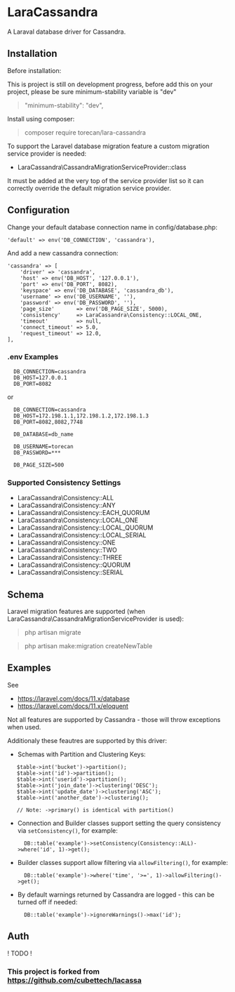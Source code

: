 # **LaraCassandra**

A Laraval database driver for Cassandra.

## **Installation**

Before installation:

This is project is still on development progress, before add this on your project, please be sure minimum-stability variable is "dev" 

> "minimum-stability": "dev",

Install using composer:

> composer require torecan/lara-cassandra

To support the Laravel database migration feature a custom migration service provider is needed:

- LaraCassandra\CassandraMigrationServiceProvider::class

It must be added at the very top of the service provider list so it can correctly override the default migration service provider.

## **Configuration**

Change your default database connection name in config/database.php:

    'default' => env('DB_CONNECTION', 'cassandra'),

And add a new cassandra connection:

    'cassandra' => [
        'driver' => 'cassandra',
        'host' => env('DB_HOST', '127.0.0.1'),
        'port' => env('DB_PORT', 8082),
        'keyspace' => env('DB_DATABASE', 'cassandra_db'),
        'username' => env('DB_USERNAME', ''),
        'password' => env('DB_PASSWORD', ''),
        'page_size'       => env('DB_PAGE_SIZE', 5000),
        'consistency'     => LaraCassandra\Consistency::LOCAL_ONE,
        'timeout'         => null,
        'connect_timeout' => 5.0,
        'request_timeout' => 12.0,
    ],

### .env Examples
```
  DB_CONNECTION=cassandra
  DB_HOST=127.0.0.1 
  DB_PORT=8082
```
or
```
  DB_CONNECTION=cassandra
  DB_HOST=172.198.1.1,172.198.1.2,172.198.1.3
  DB_PORT=8082,8082,7748

  DB_DATABASE=db_name
  
  DB_USERNAME=torecan
  DB_PASSWORD=***
  
  DB_PAGE_SIZE=500
```

### Supported Consistency Settings

  - LaraCassandra\Consistency::ALL
  - LaraCassandra\Consistency::ANY
  - LaraCassandra\Consistency::EACH_QUORUM
  - LaraCassandra\Consistency::LOCAL_ONE
  - LaraCassandra\Consistency::LOCAL_QUORUM
  - LaraCassandra\Consistency::LOCAL_SERIAL
  - LaraCassandra\Consistency::ONE
  - LaraCassandra\Consistency::TWO
  - LaraCassandra\Consistency::THREE
  - LaraCassandra\Consistency::QUORUM
  - LaraCassandra\Consistency::SERIAL

## **Schema**

Laravel migration features are supported (when LaraCassandra\CassandraMigrationServiceProvider is used):

  > php artisan migrate

  > php artisan make:migration createNewTable

## **Examples**
See
  - https://laravel.com/docs/11.x/database
  - https://laravel.com/docs/11.x/eloquent
 
Not all features are supported by Cassandra - those will throw exceptions when used.

Additionaly these feautres are supported by this driver:

- Schemas with Partition and Clustering Keys:
 ```
    $table->int('bucket')->partition();
    $table->int('id')->partition();
    $table->int('userid')->partition();
    $table->int('join_date')->clustering('DESC');
    $table->int('update_date')->clustering('ASC');
    $table->int('another_date')->clustering();

    // Note: ->primary() is identical with partition()
 ```

- Connection and Builder classes support setting the query consistency via `setConsistency()`, for example:
  ```
    DB::table('example')->setConsistency(Consistency::ALL)->where('id', 1)->get();
  ```
- Builder classes support allow filtering via `allowFiltering()`, for example:
  ```
    DB::table('example')->where('time', '>=', 1)->allowFiltering()->get();
  ```

- By default warnings returned by Cassandra are logged - this can be turned off if needed:
  ```
    DB::table('example')->ignoreWarnings()->max('id');
  ```

## **Auth**

! TODO !

### This project is forked from https://github.com/cubettech/lacassa
